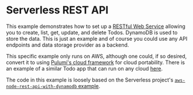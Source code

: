# Serverless REST API

This example demonstrates how to set up a [RESTful Web Service](
https://en.wikipedia.org/wiki/Representational_state_transfer#Applied_to_web_services) allowing you to create, list,
get, update, and delete Todos.  DynamoDB is used to store the data.  This is just an example and of course you could
use any API endpoints and data storage provider as a backend.

This specific example only runs on AWS, although one could, if so desired, convert it to using
[Pulumi's cloud framework](https://github.com/pulumi/pulumi-cloud) for cloud portability.  There is an example of a
similar Todo app that can run on any cloud [here](https://github.com/pulumi/pulumi-cloud/tree/master/examples/todo).

The code in this example is loosely based on the Serverless project's [`aws-node-rest-api-with-dynamodb` example](
https://github.com/serverless/examples/tree/master/aws-node-rest-api-with-dynamodb).
